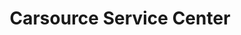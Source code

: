 ---
title: "Carsource Service Center"
url: /doylestown/carsource-service-center/
shop: Autowerkstatt
---